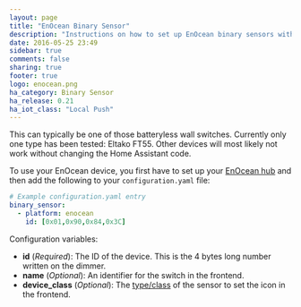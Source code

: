 ```yaml
---
layout: page
title: "EnOcean Binary Sensor"
description: "Instructions on how to set up EnOcean binary sensors within Home Assistant."
date: 2016-05-25 23:49
sidebar: true
comments: false
sharing: true
footer: true
logo: enocean.png
ha_category: Binary Sensor
ha_release: 0.21
ha_iot_class: "Local Push"
---
```


This can typically be one of those batteryless wall switches. Currently only one type has been tested: Eltako FT55. Other devices will most likely not work without changing the Home Assistant code.

To use your EnOcean device, you first have to set up your [EnOcean hub](/components/enocean/) and then add the following to your `configuration.yaml` file:

```yaml
# Example configuration.yaml entry
binary_sensor:
  - platform: enocean
    id: [0x01,0x90,0x84,0x3C]
```

Configuration variables:

- **id** (*Required*): The ID of the device. This is the 4 bytes long number written on the dimmer.
- **name** (*Optional*): An identifier for the switch in the frontend.
- **device_class** (*Optional*): The [type/class](/components/binary_sensor/) of the sensor to set the icon in the frontend.
